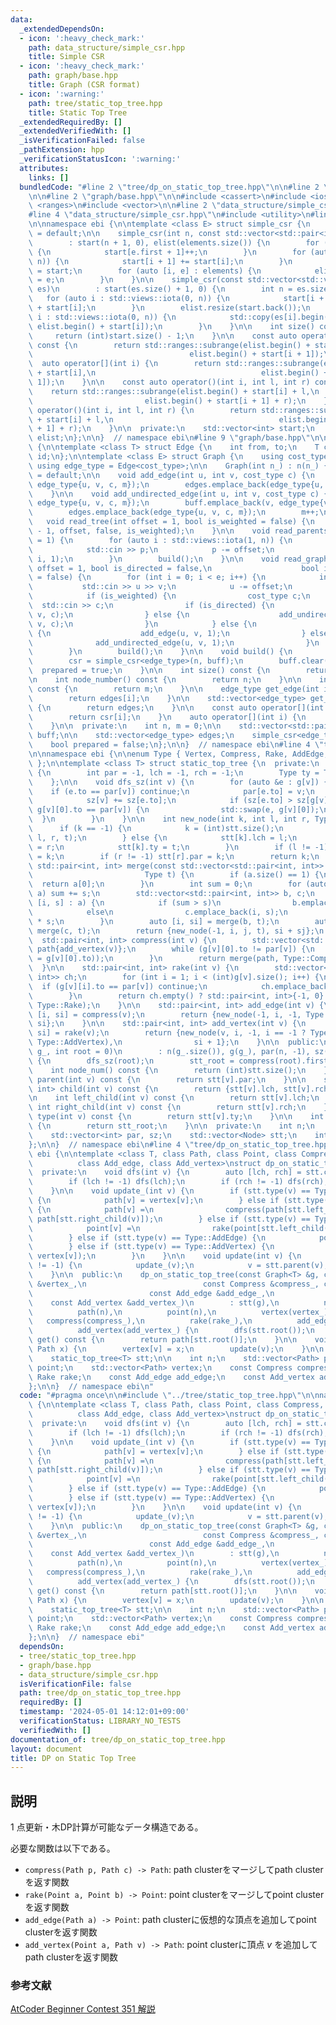 ```yaml
---
data:
  _extendedDependsOn:
  - icon: ':heavy_check_mark:'
    path: data_structure/simple_csr.hpp
    title: Simple CSR
  - icon: ':heavy_check_mark:'
    path: graph/base.hpp
    title: Graph (CSR format)
  - icon: ':warning:'
    path: tree/static_top_tree.hpp
    title: Static Top Tree
  _extendedRequiredBy: []
  _extendedVerifiedWith: []
  _isVerificationFailed: false
  _pathExtension: hpp
  _verificationStatusIcon: ':warning:'
  attributes:
    links: []
  bundledCode: "#line 2 \"tree/dp_on_static_top_tree.hpp\"\n\n#line 2 \"tree/static_top_tree.hpp\"\
    \n\n#line 2 \"graph/base.hpp\"\n\n#include <cassert>\n#include <iostream>\n#include\
    \ <ranges>\n#include <vector>\n\n#line 2 \"data_structure/simple_csr.hpp\"\n\n\
    #line 4 \"data_structure/simple_csr.hpp\"\n#include <utility>\n#line 6 \"data_structure/simple_csr.hpp\"\
    \n\nnamespace ebi {\n\ntemplate <class E> struct simple_csr {\n    simple_csr()\
    \ = default;\n\n    simple_csr(int n, const std::vector<std::pair<int, E>>& elements)\n\
    \        : start(n + 1, 0), elist(elements.size()) {\n        for (auto e : elements)\
    \ {\n            start[e.first + 1]++;\n        }\n        for (auto i : std::views::iota(0,\
    \ n)) {\n            start[i + 1] += start[i];\n        }\n        auto counter\
    \ = start;\n        for (auto [i, e] : elements) {\n            elist[counter[i]++]\
    \ = e;\n        }\n    }\n\n    simple_csr(const std::vector<std::vector<E>>&\
    \ es)\n        : start(es.size() + 1, 0) {\n        int n = es.size();\n     \
    \   for (auto i : std::views::iota(0, n)) {\n            start[i + 1] = (int)es[i].size()\
    \ + start[i];\n        }\n        elist.resize(start.back());\n        for (auto\
    \ i : std::views::iota(0, n)) {\n            std::copy(es[i].begin(), es[i].end(),\
    \ elist.begin() + start[i]);\n        }\n    }\n\n    int size() const {\n   \
    \     return (int)start.size() - 1;\n    }\n\n    const auto operator[](int i)\
    \ const {\n        return std::ranges::subrange(elist.begin() + start[i],\n  \
    \                                   elist.begin() + start[i + 1]);\n    }\n  \
    \  auto operator[](int i) {\n        return std::ranges::subrange(elist.begin()\
    \ + start[i],\n                                     elist.begin() + start[i +\
    \ 1]);\n    }\n\n    const auto operator()(int i, int l, int r) const {\n    \
    \    return std::ranges::subrange(elist.begin() + start[i] + l,\n            \
    \                         elist.begin() + start[i + 1] + r);\n    }\n    auto\
    \ operator()(int i, int l, int r) {\n        return std::ranges::subrange(elist.begin()\
    \ + start[i] + l,\n                                     elist.begin() + start[i\
    \ + 1] + r);\n    }\n\n  private:\n    std::vector<int> start;\n    std::vector<E>\
    \ elist;\n};\n\n}  // namespace ebi\n#line 9 \"graph/base.hpp\"\n\nnamespace ebi\
    \ {\n\ntemplate <class T> struct Edge {\n    int from, to;\n    T cost;\n    int\
    \ id;\n};\n\ntemplate <class E> struct Graph {\n    using cost_type = E;\n   \
    \ using edge_type = Edge<cost_type>;\n\n    Graph(int n_) : n(n_) {}\n\n    Graph()\
    \ = default;\n\n    void add_edge(int u, int v, cost_type c) {\n        buff.emplace_back(u,\
    \ edge_type{u, v, c, m});\n        edges.emplace_back(edge_type{u, v, c, m++});\n\
    \    }\n\n    void add_undirected_edge(int u, int v, cost_type c) {\n        buff.emplace_back(u,\
    \ edge_type{u, v, c, m});\n        buff.emplace_back(v, edge_type{v, u, c, m});\n\
    \        edges.emplace_back(edge_type{u, v, c, m});\n        m++;\n    }\n\n \
    \   void read_tree(int offset = 1, bool is_weighted = false) {\n        read_graph(n\
    \ - 1, offset, false, is_weighted);\n    }\n\n    void read_parents(int offset\
    \ = 1) {\n        for (auto i : std::views::iota(1, n)) {\n            int p;\n\
    \            std::cin >> p;\n            p -= offset;\n            add_undirected_edge(p,\
    \ i, 1);\n        }\n        build();\n    }\n\n    void read_graph(int e, int\
    \ offset = 1, bool is_directed = false,\n                    bool is_weighted\
    \ = false) {\n        for (int i = 0; i < e; i++) {\n            int u, v;\n \
    \           std::cin >> u >> v;\n            u -= offset;\n            v -= offset;\n\
    \            if (is_weighted) {\n                cost_type c;\n              \
    \  std::cin >> c;\n                if (is_directed) {\n                    add_edge(u,\
    \ v, c);\n                } else {\n                    add_undirected_edge(u,\
    \ v, c);\n                }\n            } else {\n                if (is_directed)\
    \ {\n                    add_edge(u, v, 1);\n                } else {\n      \
    \              add_undirected_edge(u, v, 1);\n                }\n            }\n\
    \        }\n        build();\n    }\n\n    void build() {\n        assert(!prepared);\n\
    \        csr = simple_csr<edge_type>(n, buff);\n        buff.clear();\n      \
    \  prepared = true;\n    }\n\n    int size() const {\n        return n;\n    }\n\
    \n    int node_number() const {\n        return n;\n    }\n\n    int edge_number()\
    \ const {\n        return m;\n    }\n\n    edge_type get_edge(int i) const {\n\
    \        return edges[i];\n    }\n\n    std::vector<edge_type> get_edges() const\
    \ {\n        return edges;\n    }\n\n    const auto operator[](int i) const {\n\
    \        return csr[i];\n    }\n    auto operator[](int i) {\n        return csr[i];\n\
    \    }\n\n  private:\n    int n, m = 0;\n\n    std::vector<std::pair<int,edge_type>>\
    \ buff;\n\n    std::vector<edge_type> edges;\n    simple_csr<edge_type> csr;\n\
    \    bool prepared = false;\n};\n\n}  // namespace ebi\n#line 4 \"tree/static_top_tree.hpp\"\
    \n\nnamespace ebi {\n\nenum Type { Vertex, Compress, Rake, AddEdge, AddVertex\
    \ };\n\ntemplate <class T> struct static_top_tree {\n  private:\n    struct Node\
    \ {\n        int par = -1, lch = -1, rch = -1;\n        Type ty = Type::Vertex;\n\
    \    };\n\n    void dfs_sz(int v) {\n        for (auto &e : g[v]) {\n        \
    \    if (e.to == par[v]) continue;\n            par[e.to] = v;\n            dfs_sz(e.to);\n\
    \            sz[v] += sz[e.to];\n            if (sz[e.to] > sz[g[v][0].to] ||\
    \ g[v][0].to == par[v]) {\n                std::swap(e, g[v][0]);\n          \
    \  }\n        }\n    }\n\n    int new_node(int k, int l, int r, Type t) {\n  \
    \      if (k == -1) {\n            k = (int)stt.size();\n            stt.emplace_back(-1,\
    \ l, r, t);\n        } else {\n            stt[k].lch = l;\n            stt[k].rch\
    \ = r;\n            stt[k].ty = t;\n        }\n        if (l != -1) stt[l].par\
    \ = k;\n        if (r != -1) stt[r].par = k;\n        return k;\n    }\n\n   \
    \ std::pair<int, int> merge(const std::vector<std::pair<int, int>> &a,\n     \
    \                         Type t) {\n        if (a.size() == 1) {\n          \
    \  return a[0];\n        }\n        int sum = 0;\n        for (auto [v_, s] :\
    \ a) sum += s;\n        std::vector<std::pair<int, int>> b, c;\n        for (auto\
    \ [i, s] : a) {\n            if (sum > s)\n                b.emplace_back(i, s);\n\
    \            else\n                c.emplace_back(i, s);\n            sum -= 2\
    \ * s;\n        }\n        auto [i, si] = merge(b, t);\n        auto [j, sj] =\
    \ merge(c, t);\n        return {new_node(-1, i, j, t), si + sj};\n    }\n\n  \
    \  std::pair<int, int> compress(int v) {\n        std::vector<std::pair<int, int>>\
    \ path{add_vertex(v)};\n        while (g[v][0].to != par[v]) {\n            path.emplace_back(add_vertex(v\
    \ = g[v][0].to));\n        }\n        return merge(path, Type::Compress);\n  \
    \  }\n\n    std::pair<int, int> rake(int v) {\n        std::vector<std::pair<int,\
    \ int>> ch;\n        for (int i = 1; i < (int)g[v].size(); i++) {\n          \
    \  if (g[v][i].to == par[v]) continue;\n            ch.emplace_back(add_edge(g[v][i].to));\n\
    \        }\n        return ch.empty() ? std::pair<int, int>{-1, 0} : merge(ch,\
    \ Type::Rake);\n    }\n\n    std::pair<int, int> add_edge(int v) {\n        auto\
    \ [i, si] = compress(v);\n        return {new_node(-1, i, -1, Type::AddEdge),\
    \ si};\n    }\n\n    std::pair<int, int> add_vertex(int v) {\n        auto [i,\
    \ si] = rake(v);\n        return {new_node(v, i, -1, i == -1 ? Type::Vertex :\
    \ Type::AddVertex),\n                si + 1};\n    }\n\n  public:\n    static_top_tree(Graph<T>\
    \ g_, int root = 0)\n        : n(g_.size()), g(g_), par(n, -1), sz(n, 1), stt(n)\
    \ {\n        dfs_sz(root);\n        stt_root = compress(root).first;\n    }\n\n\
    \    int node_num() const {\n        return (int)stt.size();\n    }\n\n    int\
    \ parent(int v) const {\n        return stt[v].par;\n    }\n\n    std::pair<int,\
    \ int> child(int v) const {\n        return {stt[v].lch, stt[v].rch};\n    }\n\
    \n    int left_child(int v) const {\n        return stt[v].lch;\n    }\n\n   \
    \ int right_child(int v) const {\n        return stt[v].rch;\n    }\n\n    Type\
    \ type(int v) const {\n        return stt[v].ty;\n    }\n\n    int root() const\
    \ {\n        return stt_root;\n    }\n\n  private:\n    int n;\n    Graph<T> g;\n\
    \    std::vector<int> par, sz;\n    std::vector<Node> stt;\n    int stt_root;\n\
    };\n\n}  // namespace ebi\n#line 4 \"tree/dp_on_static_top_tree.hpp\"\n\nnamespace\
    \ ebi {\n\ntemplate <class T, class Path, class Point, class Compress, class Rake,\n\
    \          class Add_edge, class Add_vertex>\nstruct dp_on_static_top_tree {\n\
    \  private:\n    void dfs(int v) {\n        auto [lch, rch] = stt.child(v);\n\
    \        if (lch != -1) dfs(lch);\n        if (rch != -1) dfs(rch);\n        update_(v);\n\
    \    }\n\n    void update_(int v) {\n        if (stt.type(v) == Type::Vertex)\
    \ {\n            path[v] = vertex[v];\n        } else if (stt.type(v) == Type::Compress)\
    \ {\n            path[v] =\n                compress(path[stt.left_child(v)],\
    \ path[stt.right_child(v)]);\n        } else if (stt.type(v) == Type::Rake) {\n\
    \            point[v] =\n                rake(point[stt.left_child(v)], point[stt.right_child(v)]);\n\
    \        } else if (stt.type(v) == Type::AddEdge) {\n            point[v] = add_edge(path[stt.left_child(v)]);\n\
    \        } else if (stt.type(v) == Type::AddVertex) {\n            path[v] = add_vertex(point[stt.left_child(v)],\
    \ vertex[v]);\n        }\n    }\n\n    void update(int v) {\n        while (v\
    \ != -1) {\n            update_(v);\n            v = stt.parent(v);\n        }\n\
    \    }\n\n  public:\n    dp_on_static_top_tree(const Graph<T> &g, const std::vector<Path>\
    \ &vertex_,\n                          const Compress &compress_, const Rake &rake_,\n\
    \                          const Add_edge &add_edge_,\n                      \
    \    const Add_vertex &add_vertex_)\n        : stt(g),\n          n(stt.node_num()),\n\
    \          path(n),\n          point(n),\n          vertex(vertex_),\n       \
    \   compress(compress_),\n          rake(rake_),\n          add_edge(add_edge_),\n\
    \          add_vertex(add_vertex_) {\n        dfs(stt.root());\n    }\n\n    Path\
    \ get() const {\n        return path[stt.root()];\n    }\n\n    void set(int v,\
    \ Path x) {\n        vertex[v] = x;\n        update(v);\n    }\n\n  private:\n\
    \    static_top_tree<T> stt;\n\n    int n;\n    std::vector<Path> path;\n    std::vector<Point>\
    \ point;\n    std::vector<Path> vertex;\n    const Compress compress;\n    const\
    \ Rake rake;\n    const Add_edge add_edge;\n    const Add_vertex add_vertex;\n\
    };\n\n}  // namespace ebi\n"
  code: "#pragma once\n\n#include \"../tree/static_top_tree.hpp\"\n\nnamespace ebi\
    \ {\n\ntemplate <class T, class Path, class Point, class Compress, class Rake,\n\
    \          class Add_edge, class Add_vertex>\nstruct dp_on_static_top_tree {\n\
    \  private:\n    void dfs(int v) {\n        auto [lch, rch] = stt.child(v);\n\
    \        if (lch != -1) dfs(lch);\n        if (rch != -1) dfs(rch);\n        update_(v);\n\
    \    }\n\n    void update_(int v) {\n        if (stt.type(v) == Type::Vertex)\
    \ {\n            path[v] = vertex[v];\n        } else if (stt.type(v) == Type::Compress)\
    \ {\n            path[v] =\n                compress(path[stt.left_child(v)],\
    \ path[stt.right_child(v)]);\n        } else if (stt.type(v) == Type::Rake) {\n\
    \            point[v] =\n                rake(point[stt.left_child(v)], point[stt.right_child(v)]);\n\
    \        } else if (stt.type(v) == Type::AddEdge) {\n            point[v] = add_edge(path[stt.left_child(v)]);\n\
    \        } else if (stt.type(v) == Type::AddVertex) {\n            path[v] = add_vertex(point[stt.left_child(v)],\
    \ vertex[v]);\n        }\n    }\n\n    void update(int v) {\n        while (v\
    \ != -1) {\n            update_(v);\n            v = stt.parent(v);\n        }\n\
    \    }\n\n  public:\n    dp_on_static_top_tree(const Graph<T> &g, const std::vector<Path>\
    \ &vertex_,\n                          const Compress &compress_, const Rake &rake_,\n\
    \                          const Add_edge &add_edge_,\n                      \
    \    const Add_vertex &add_vertex_)\n        : stt(g),\n          n(stt.node_num()),\n\
    \          path(n),\n          point(n),\n          vertex(vertex_),\n       \
    \   compress(compress_),\n          rake(rake_),\n          add_edge(add_edge_),\n\
    \          add_vertex(add_vertex_) {\n        dfs(stt.root());\n    }\n\n    Path\
    \ get() const {\n        return path[stt.root()];\n    }\n\n    void set(int v,\
    \ Path x) {\n        vertex[v] = x;\n        update(v);\n    }\n\n  private:\n\
    \    static_top_tree<T> stt;\n\n    int n;\n    std::vector<Path> path;\n    std::vector<Point>\
    \ point;\n    std::vector<Path> vertex;\n    const Compress compress;\n    const\
    \ Rake rake;\n    const Add_edge add_edge;\n    const Add_vertex add_vertex;\n\
    };\n\n}  // namespace ebi"
  dependsOn:
  - tree/static_top_tree.hpp
  - graph/base.hpp
  - data_structure/simple_csr.hpp
  isVerificationFile: false
  path: tree/dp_on_static_top_tree.hpp
  requiredBy: []
  timestamp: '2024-05-01 14:12:01+09:00'
  verificationStatus: LIBRARY_NO_TESTS
  verifiedWith: []
documentation_of: tree/dp_on_static_top_tree.hpp
layout: document
title: DP on Static Top Tree
---
```


## 説明

$1$ 点更新・木DP計算が可能なデータ構造である。

必要な関数は以下である。

- `compress(Path p, Path c) -> Path`: path clusterをマージしてpath clusterを返す関数
- `rake(Point a, Point b) -> Point`: point clusterをマージしてpoint clusterを返す関数
- `add_edge(Path a) -> Point`: path clusterに仮想的な頂点を追加してpoint clusterを返す関数
- `add_vertex(Point a, Path v) -> Path`: point clusterに頂点 $v$ を追加してpath clusterを返す関数

### 参考文献

[AtCoder Beginner Contest 351 解説](https://atcoder.jp/contests/abc351/editorial/9868)